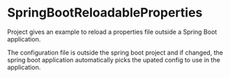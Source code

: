 # SpringBootReloadableProperties
Project gives an example to reload a properties file outside a Spring Boot application.

The configuration file is outside the spring boot project and if changed, the spring boot application automatically picks the upated config to use in the application.
